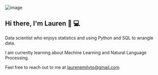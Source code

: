 ![image](https://encrypted-tbn0.gstatic.com/images?q=tbn:ANd9GcT7zGrwzRYqKo42hWYc5NC--g__4rDAPC_drw&usqp=CAU)

## Hi there, I'm Lauren :wave: :computer:		

Data scientist who enjoys statistics and using Python and SQL to wrangle data.

I am currently learning about Machine Learning and Natural Language Processing. 

Feel free to reach out to me at laurenemilyto@gmail.com
